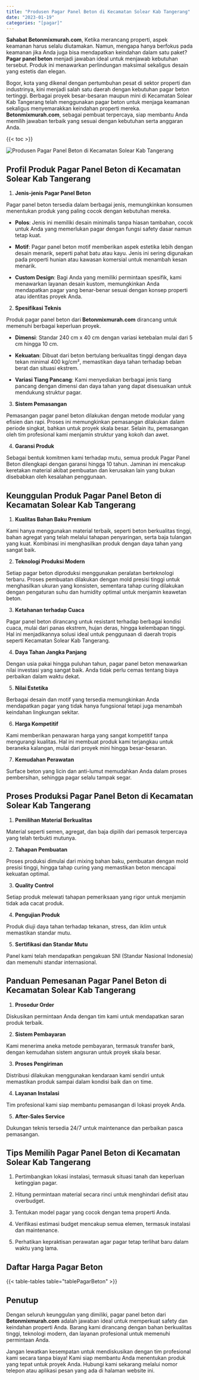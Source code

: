 ```yaml
---
title: "Produsen Pagar Panel Beton di Kecamatan Solear Kab Tangerang"
date: "2023-01-19"
categories: "[pagar]"
---
```


**Sahabat Betonmixmurah.com**, Ketika merancang properti, aspek keamanan harus selalu diutamakan. Namun, mengapa hanya berfokus pada keamanan jika Anda juga bisa mendapatkan keindahan dalam satu paket? **Pagar panel beton** menjadi jawaban ideal untuk menjawab kebutuhan tersebut. Produk ini menawarkan perlindungan maksimal sekaligus desain yang estetis dan elegan.  

Bogor, kota yang dikenal dengan pertumbuhan pesat di sektor properti dan industrinya, kini menjadi salah satu daerah dengan kebutuhan pagar beton tertinggi. Berbagai proyek besar-besaran maupun mini di Kecamatan Solear Kab Tangerang telah menggunakan pagar beton untuk menjaga keamanan sekaligus menyemarakkan keindahan properti mereka. **Betonmixmurah.com**, sebagai pembuat terpercaya, siap membantu Anda memilih jawaban terbaik yang sesuai dengan kebutuhan serta anggaran Anda.

{{< toc >}}

![Produsen Pagar Panel Beton di Kecamatan Solear Kab Tangerang](/images/pagar/pagar-beton-14.jpg)

## Profil Produk Pagar Panel Beton di Kecamatan Solear Kab Tangerang

1. **Jenis-jenis Pagar Panel Beton**  

Pagar panel beton tersedia dalam berbagai jenis, memungkinkan konsumen menentukan produk yang paling cocok dengan kebutuhan mereka.  

- **Polos**: Jenis ini memiliki desain minimalis tanpa hiasan tambahan, cocok untuk Anda yang memerlukan pagar dengan fungsi safety dasar namun tetap kuat.  

- **Motif**: Pagar panel beton motif memberikan aspek estetika lebih dengan desain menarik, seperti pahat batu atau kayu. Jenis ini sering digunakan pada properti hunian atau kawasan komersial untuk menambah kesan menarik.  

- **Custom Design**: Bagi Anda yang memiliki permintaan spesifik, kami menawarkan layanan desain kustom, memungkinkan Anda mendapatkan pagar yang benar-benar sesuai dengan konsep properti atau identitas proyek Anda.  

2. **Spesifikasi Teknis**  

Produk pagar panel beton dari **Betonmixmurah.com** dirancang untuk memenuhi berbagai keperluan proyek.  

- **Dimensi**: Standar 240 cm x 40 cm dengan variasi ketebalan mulai dari 5 cm hingga 10 cm.  

- **Kekuatan**: Dibuat dari beton bertulang berkualitas tinggi dengan daya tekan minimal 400 kg/cm², memastikan daya tahan terhadap beban berat dan situasi ekstrem.  

- **Variasi Tiang Pancang**: Kami menyediakan berbagai jenis tiang pancang dengan dimensi dan daya tahan yang dapat disesuaikan untuk mendukung struktur pagar.  

3. **Sistem Pemasangan**  

Pemasangan pagar panel beton dilakukan dengan metode modular yang efisien dan rapi. Proses ini memungkinkan pemasangan dilakukan dalam periode singkat, bahkan untuk proyek skala besar. Selain itu, pemasangan oleh tim profesional kami menjamin struktur yang kokoh dan awet.  

4. **Garansi Produk**  

Sebagai bentuk komitmen kami terhadap mutu, semua produk Pagar Panel Beton dilengkapi dengan garansi hingga 10 tahun. Jaminan ini mencakup keretakan material akibat pembuatan dan kerusakan lain yang bukan disebabkan oleh kesalahan penggunaan.

## Keunggulan Produk Pagar Panel Beton di Kecamatan Solear Kab Tangerang 

1. **Kualitas Bahan Baku Premium**  

Kami hanya menggunakan material terbaik, seperti beton berkualitas tinggi, bahan agregat yang telah melalui tahapan penyaringan, serta baja tulangan yang kuat. Kombinasi ini menghasilkan produk dengan daya tahan yang sangat baik.  

2. **Teknologi Produksi Modern**  

Setiap pagar beton diproduksi menggunakan peralatan berteknologi terbaru. Proses pembuatan dilakukan dengan mold presisi tinggi untuk menghasilkan ukuran yang konsisten, sementara tahap curing dilakukan dengan pengaturan suhu dan humidity optimal untuk menjamin keawetan beton.  

3. **Ketahanan terhadap Cuaca**  

Pagar panel beton dirancang untuk resistant terhadap berbagai kondisi cuaca, mulai dari panas ekstrem, hujan deras, hingga kelembapan tinggi. Hal ini menjadikannya solusi ideal untuk penggunaan di daerah tropis seperti Kecamatan Solear Kab Tangerang.  

4. **Daya Tahan Jangka Panjang**  

Dengan usia pakai hingga puluhan tahun, pagar panel beton menawarkan nilai investasi yang sangat baik. Anda tidak perlu cemas tentang biaya perbaikan dalam waktu dekat.  

5. **Nilai Estetika**  

Berbagai desain dan motif yang tersedia memungkinkan Anda mendapatkan pagar yang tidak hanya fungsional tetapi juga menambah keindahan lingkungan sekitar.  

6. **Harga Kompetitif**  

Kami memberikan penawaran harga yang sangat kompetitif tanpa mengurangi kualitas. Hal ini membuat produk kami terjangkau untuk beraneka kalangan, mulai dari proyek mini hingga besar-besaran.  

7. **Kemudahan Perawatan**  

Surface beton yang licin dan anti-lumut memudahkan Anda dalam proses pembersihan, sehingga pagar selalu tampak segar.

## Proses Produksi Pagar Panel Beton di Kecamatan Solear Kab Tangerang

1. **Pemilihan Material Berkualitas**  

Material seperti semen, agregat, dan baja dipilih dari pemasok terpercaya yang telah terbukti mutunya.

2. **Tahapan Pembuatan**  

Proses produksi dimulai dari mixing bahan baku, pembuatan dengan mold presisi tinggi, hingga tahap curing yang memastikan beton mencapai kekuatan optimal.

3. **Quality Control**  

Setiap produk melewati tahapan pemeriksaan yang rigor untuk menjamin tidak ada cacat produk.

4. **Pengujian Produk**  

Produk diuji daya tahan terhadap tekanan, stress, dan iklim untuk memastikan standar mutu.

5. **Sertifikasi dan Standar Mutu**  

Panel kami telah mendapatkan pengakuan SNI (Standar Nasional Indonesia) dan memenuhi standar internasional.

## Panduan Pemesanan Pagar Panel Beton di Kecamatan Solear Kab Tangerang

1. **Prosedur Order**  

Diskusikan permintaan Anda dengan tim kami untuk mendapatkan saran produk terbaik.

2. **Sistem Pembayaran**  

Kami menerima aneka metode pembayaran, termasuk transfer bank, dengan kemudahan sistem angsuran untuk proyek skala besar.

3. **Proses Pengiriman**  

Distribusi dilakukan menggunakan kendaraan kami sendiri untuk memastikan produk sampai dalam kondisi baik dan on time.

4. **Layanan Instalasi**  

Tim profesional kami siap membantu pemasangan di lokasi proyek Anda.

5. **After-Sales Service**  

Dukungan teknis tersedia 24/7 untuk maintenance dan perbaikan pasca pemasangan.

## Tips Memilih Pagar Panel Beton di Kecamatan Solear Kab Tangerang

1. Pertimbangkan lokasi instalasi, termasuk situasi tanah dan keperluan ketinggian pagar.  

2. Hitung permintaan material secara rinci untuk menghindari defisit atau overbudget.  

3. Tentukan model pagar yang cocok dengan tema properti Anda.  

4. Verifikasi estimasi budget mencakup semua elemen, termasuk instalasi dan maintenance.  

5. Perhatikan kepraktisan perawatan agar pagar tetap terlihat baru dalam waktu yang lama.

## Daftar Harga Pagar Beton

{{< table-tables table="tablePagarBeton" >}}

## Penutup

Dengan seluruh keunggulan yang dimiliki, pagar panel beton dari **Betonmixmurah.com** adalah jawaban ideal untuk memperkuat safety dan keindahan properti Anda. Barang kami dirancang dengan bahan berkualitas tinggi, teknologi modern, dan layanan profesional untuk memenuhi permintaan Anda.  

Jangan lewatkan kesempatan untuk mendiskusikan dengan tim profesional kami secara tanpa biaya! Kami siap membantu Anda menentukan produk yang tepat untuk proyek Anda. Hubungi kami sekarang melalui nomor telepon atau aplikasi pesan yang ada di halaman website ini.